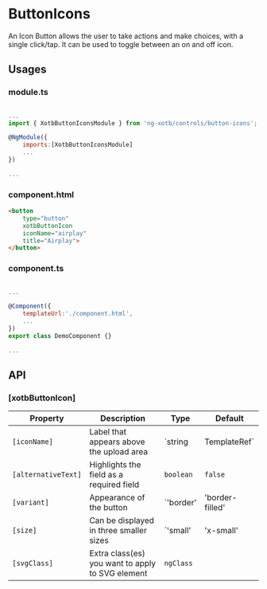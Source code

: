 # ButtonIcons

An Icon Button allows the user to take actions and make choices, with a single click/tap. It can be used to toggle between an on and off icon.

## Usages

### module.ts
```javascript

...
import { XotbButtonIconsModule } from 'ng-xotb/controls/button-icons';

@NgModule({
    imports:[XotbButtonIconsModule]
    ...
})

...
```

### component.html
```html
<button
    type="button"
    xotbButtonIcon
    iconName="airplay"
    title="Airplay">
</button>
```

### component.ts
```javascript

...

@Component({
    templateUrl:'./component.html',
    ...
})
export class DemoComponent {}

...
```

## API
 
### [xotbButtonIcon]

| Property | Description | Type | Default |
| --- | --- | --- | --- |
| `[iconName]` | Label that appears above the upload area | `string | TemplateRef` |  |
| `[alternativeText]` | Highlights the field as a required field | `boolean` | `false` |
| `[variant]` | Appearance of the button | `'border' | 'border-filled' | 'border-inverse'` | `'border'` |
| `[size]` | Can be displayed in three smaller sizes | `'small' | 'x-small' | 'xx-small'` | `false` |
| `[svgClass]` | Extra class(es) you want to apply to SVG element | `ngClass` |  |
